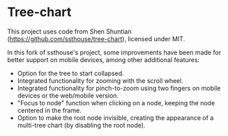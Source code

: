 # Tree-chart
This project uses code from Shen Shuntian (https://github.com/ssthouse/tree-chart), licensed under MIT.

In this fork of ssthouse's project, some improvements have been made for better support on mobile devices, among other additional features:

- Option for the tree to start collapsed.
- Integrated functionality for zooming with the scroll wheel.
- Integrated functionality for pinch-to-zoom using two fingers on mobile devices or the web/mobile version.
- "Focus to node" function when clicking on a node, keeping the node centered in the frame.
- Option to make the root node invisible, creating the appearance of a multi-tree chart (by disabling the root node).